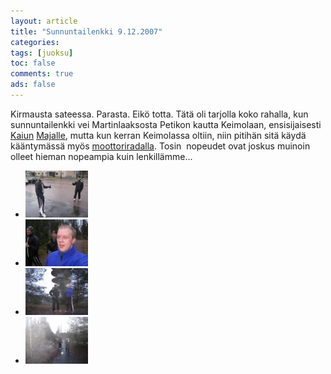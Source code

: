 ```yaml
---
layout: article 
title: "Sunnuntailenkki 9.12.2007" 
categories: 
tags: [juoksu]
toc: false 
comments: true 
ads: false 
---
```


Kirmausta sateessa. Parasta. Eikö totta. Tätä oli tarjolla koko rahalla,
kun sunnuntailenkki vei Martinlaaksosta Petikon kautta Keimolaan,
ensisijaisesti [Kaiun](http://www.keimolankaiku.fi/)
[Majalle](http://www.keimolankaiku.fi/keimolan_kaiun_maja.htm), mutta
kun kerran Keimolassa oltiin, niin pitihän sitä käydä kääntymässä myös
[moottoriradalla](http://fi.wikipedia.org/wiki/Keimolan_moottorirata).
Tosin  nopeudet ovat joskus muinoin olleet hieman nopeampia kuin
lenkillämme...

<div class="image-gallery" markdown="1">

-   [![](/images/sunnuntailenkki-9.12.2007/Thumbnails/lenkki%20001.jpg)](/images/sunnuntailenkki-9.12.2007/lenkki%20001.jpg)
-   [![](/images/sunnuntailenkki-9.12.2007/Thumbnails/lenkki%20002.jpg)](/images/sunnuntailenkki-9.12.2007/lenkki%20002.jpg)
-   [![](/images/sunnuntailenkki-9.12.2007/Thumbnails/lenkki%20003.jpg)](/images/sunnuntailenkki-9.12.2007/lenkki%20003.jpg)
-   [![](/images/sunnuntailenkki-9.12.2007/Thumbnails/lenkki%20004.jpg)](/images/sunnuntailenkki-9.12.2007/lenkki%20004.jpg)

</div>
